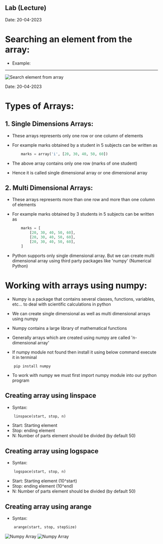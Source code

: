 ## Lab (Lecture)

Date: 20-04-2023

# Searching an element from the array:

- Example:
---
![Search element from array](https://pypro.tech/Resources/Images/17_Search-element-from-array.jpg)

Date: 20-04-2023

# Types of Arrays:

## 1. Single Dimensions Arrays:

- These arrays represents only one row or one column of elements

- For example marks obtained by a student in 5 subjects can be written as 

    ```python
        marks = array('i', [20, 30, 40, 50, 60])
    ```
- The above array contains only one row (marks of one student)

- Hence it is called single dimensional array or one dimensional array

## 2. Multi Dimensional Arrays:

- These arrays represents more than one row and more than one column of elements

- For example marks obtained by 3 students in 5 subjects can be written as

    ```python
        marks = [
            [20, 30, 40, 50, 60],
            [20, 30, 40, 50, 60],
            [20, 30, 40, 50, 60],
        ]
    ```

- Python supports only single dimensional  array. But we can create multi dimensional array using third party packages like 'numpy' (Numerical Python)

# Working with arrays using numpy:

- Numpy is a package that contains several classes, functions, variables, etc... to deal with scientific calculations in python

- We can create single dimensional as well as multi dimensional arrays using numpy

- Numpy contains a large library of mathematical functions

- Generally arrays which are created using numpy are called 'n-dimensional array'

- If numpy module not found then install it using below command execute it in terminal

```console
    pip install numpy
```

- To work with numpy we must first import numpy module into our python program

## Creating array using linspace

- Syntax:
```python
    linspace(start, stop, n)
```

- Start: Starting element
- Stop: ending element
- N: Number of parts element should be divided (by default 50)

## Creating array using logspace

- Syntax:
```python
    logspace(start, stop, n)
```

- Start: Starting element (10^start)
- Stop: ending element (10^end)
- N: Number of parts element should be divided (by default 50)

## Creating array using arange

- Syntax:
```python
    arange(start, stop, stepSize)
```

![Numpy Array](https://pypro.tech/Resources/Images/18_Numpy-Array-1.jpg)
![Numpy Array](https://pypro.tech/Resources/Images/19_Numpy-Array-2.jpg)